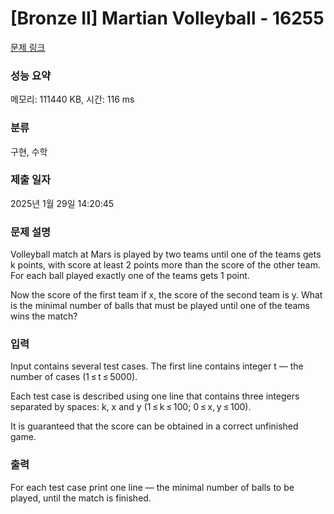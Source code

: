 # [Bronze II] Martian Volleyball - 16255 

[문제 링크](https://www.acmicpc.net/problem/16255) 

### 성능 요약

메모리: 111440 KB, 시간: 116 ms

### 분류

구현, 수학

### 제출 일자

2025년 1월 29일 14:20:45

### 문제 설명

<p>Volleyball match at Mars is played by two teams until one of the teams gets k points, with score at least 2 points more than the score of the other team. For each ball played exactly one of the teams gets 1 point.</p>

<p>Now the score of the first team if x, the score of the second team is y. What is the minimal number of balls that must be played until one of the teams wins the match?</p>

### 입력 

 <p>Input contains several test cases. The first line contains integer t — the number of cases (1 ≤ t ≤ 5000).</p>

<p>Each test case is described using one line that contains three integers separated by spaces: k, x and y (1 ≤ k ≤ 100; 0 ≤ x, y ≤ 100).</p>

<p>It is guaranteed that the score can be obtained in a correct unfinished game.</p>

### 출력 

 <p>For each test case print one line — the minimal number of balls to be played, until the match is finished.</p>

